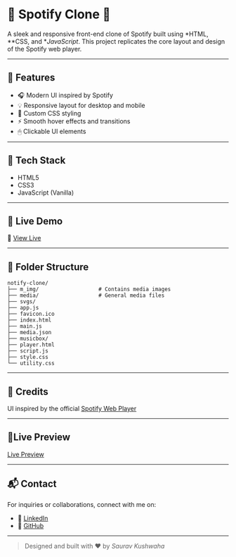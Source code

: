 
# 🎵 Spotify Clone 🎵

A sleek and responsive front-end clone of Spotify built using *HTML, **CSS, and **JavaScript*. This project replicates the core layout and design of the Spotify web player.

---

## 📸 Features

- 🎧 Modern UI inspired by Spotify
- 💡 Responsive layout for desktop and mobile
- 🎨 Custom CSS styling
- ⚡ Smooth hover effects and transitions
- 🖱 Clickable UI elements

---

## 🔧 Tech Stack

- HTML5
- CSS3
- JavaScript (Vanilla)

---

## 📍 Live Demo

🔗 [View Live](https://spotifyclonesaurav.netlify.app/)

---

## 📁 Folder Structure
```
notify-clone/
├── m_img/                   # Contains media images
├── media/                   # General media files
├── svgs/                    
├── app.js                   
├── favicon.ico              
├── index.html               
├── main.js                  
├── media.json               
├── musicbox/                
├── player.html              
├── script.js                
├── style.css                
└── utility.css              
```
---

## 🙌 Credits

UI inspired by the official [Spotify Web Player](https://open.spotify.com/)

---

## 🚀Live  Preview

[Live Preview](https://spotifyclonesaurav.netlify.app/)

---
## 📬 Contact

For inquiries or collaborations, connect with me on:

- 🔗 [LinkedIn](https://www.linkedin.com/in/sauravkushwaha/)  
- 🐙 [GitHub](https://github.com/sauravKushwaha)

---

> Designed and built with ❤️ by *Saurav Kushwaha*  
